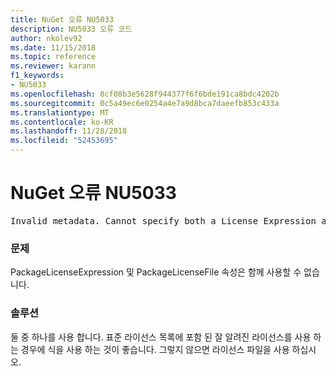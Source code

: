 ```yaml
---
title: NuGet 오류 NU5033
description: NU5033 오류 코드
author: nkolev92
ms.date: 11/15/2018
ms.topic: reference
ms.reviewer: karann
f1_keywords:
- NU5033
ms.openlocfilehash: 8cf08b3e5628f944377f6f6bde191ca8bdc4202b
ms.sourcegitcommit: 0c5a49ec6e0254a4e7a9d8bca7daeefb853c433a
ms.translationtype: MT
ms.contentlocale: ko-KR
ms.lasthandoff: 11/28/2018
ms.locfileid: "52453695"
---
```

# <a name="nuget-error-nu5033"></a>NuGet 오류 NU5033
<pre>Invalid metadata. Cannot specify both a License Expression and a License File.</pre>

### <a name="issue"></a>문제

PackageLicenseExpression 및 PackageLicenseFile 속성은 함께 사용할 수 없습니다.

### <a name="solution"></a>솔루션

둘 중 하나를 사용 합니다. 표준 라이선스 목록에 포함 된 잘 알려진 라이선스를 사용 하는 경우에 식을 사용 하는 것이 좋습니다. 그렇지 않으면 라이선스 파일을 사용 하십시오. 